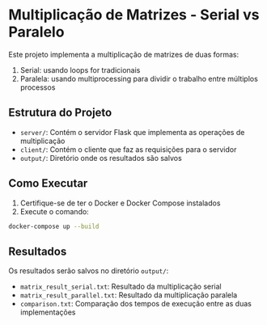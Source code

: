 # Multiplicação de Matrizes - Serial vs Paralelo

Este projeto implementa a multiplicação de matrizes de duas formas:
1. Serial: usando loops for tradicionais
2. Paralela: usando multiprocessing para dividir o trabalho entre múltiplos processos

## Estrutura do Projeto

- `server/`: Contém o servidor Flask que implementa as operações de multiplicação
- `client/`: Contém o cliente que faz as requisições para o servidor
- `output/`: Diretório onde os resultados são salvos

## Como Executar

1. Certifique-se de ter o Docker e Docker Compose instalados
2. Execute o comando:
```bash
docker-compose up --build
```

## Resultados

Os resultados serão salvos no diretório `output/`:
- `matrix_result_serial.txt`: Resultado da multiplicação serial
- `matrix_result_parallel.txt`: Resultado da multiplicação paralela
- `comparison.txt`: Comparação dos tempos de execução entre as duas implementações